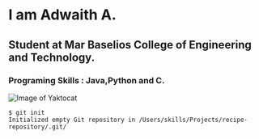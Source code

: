 # I am Adwaith A.
## Student at Mar Baselios College of Engineering and Technology.
### Programing Skills : Java,Python and C.
![Image of Yaktocat](https://octodex.github.com/images/yaktocat.png)

```
$ git init
Initialized empty Git repository in /Users/skills/Projects/recipe-repository/.git/
```

